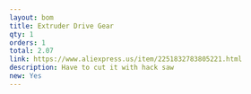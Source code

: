 ```yaml
---
layout: bom
title: Extruder Drive Gear
qty: 1
orders: 1
total: 2.07
link: https://www.aliexpress.us/item/2251832783805221.html
description: Have to cut it with hack saw
new: Yes
---
```

